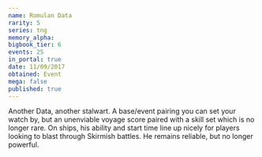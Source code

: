 ```yaml
---
name: Romulan Data
rarity: 5
series: tng
memory_alpha:
bigbook_tier: 6
events: 25
in_portal: true
date: 11/09/2017
obtained: Event
mega: false
published: true
---
```


Another Data, another stalwart. A base/event pairing you can set your watch by, but an unenviable voyage score paired with a skill set which is no longer rare. On ships, his ability and start time line up nicely for players looking to blast through Skirmish battles. He remains reliable, but no longer powerful.
